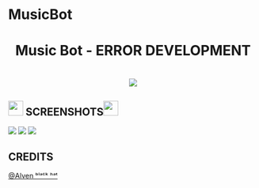 # MusicBot
<h1 align="center">Music Bot - ERROR DEVELOPMENT</h1>
<h1 align="center"><img src ="https://raw.githubusercontent.com/error404Unknown/MusicBot/main/sound.gif"></h1>

## <img src="https://img.icons8.com/nolan/2x/camera.png" height="30" width="30"> SCREENSHOTS<img src="https://img.icons8.com/nolan/2x/camera.png" height="30" width="30">

<img src="https://media.discordapp.net/attachments/769743128776540163/819719025453563974/play.PNG">

<img src="https://media.discordapp.net/attachments/769743128776540163/819719039462670396/skip.PNG">

<img src="https://media.discordapp.net/attachments/769743128776540163/819719054691663902/np.PNG">

## CREDITS
[@Alven ᵇˡᵃᶜᵏ ʰᵃᵗ](https://github.com/ALVEN-bit/Music-Shteke-sada)
